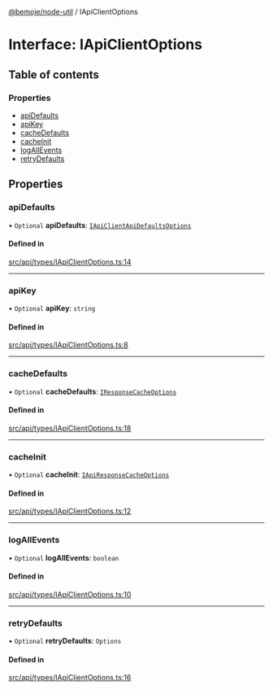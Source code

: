 [@bemoje/node-util](/docs/index.md) / IApiClientOptions

# Interface: IApiClientOptions

## Table of contents

### Properties

- [apiDefaults](/docs/interfaces/IApiClientOptions.md#apidefaults)
- [apiKey](/docs/interfaces/IApiClientOptions.md#apikey)
- [cacheDefaults](/docs/interfaces/IApiClientOptions.md#cachedefaults)
- [cacheInit](/docs/interfaces/IApiClientOptions.md#cacheinit)
- [logAllEvents](/docs/interfaces/IApiClientOptions.md#logallevents)
- [retryDefaults](/docs/interfaces/IApiClientOptions.md#retrydefaults)

## Properties

### apiDefaults

• `Optional` **apiDefaults**: [`IApiClientApiDefaultsOptions`](/docs/interfaces/IApiClientApiDefaultsOptions.md)

#### Defined in

[src/api/types/IApiClientOptions.ts:14](https://github.com/bemoje/bemoje-node-util/blob/6c46bb4/src/api/types/IApiClientOptions.ts#L14)

___

### apiKey

• `Optional` **apiKey**: `string`

#### Defined in

[src/api/types/IApiClientOptions.ts:8](https://github.com/bemoje/bemoje-node-util/blob/6c46bb4/src/api/types/IApiClientOptions.ts#L8)

___

### cacheDefaults

• `Optional` **cacheDefaults**: [`IResponseCacheOptions`](/docs/interfaces/IResponseCacheOptions.md)

#### Defined in

[src/api/types/IApiClientOptions.ts:18](https://github.com/bemoje/bemoje-node-util/blob/6c46bb4/src/api/types/IApiClientOptions.ts#L18)

___

### cacheInit

• `Optional` **cacheInit**: [`IApiResponseCacheOptions`](/docs/interfaces/IApiResponseCacheOptions.md)

#### Defined in

[src/api/types/IApiClientOptions.ts:12](https://github.com/bemoje/bemoje-node-util/blob/6c46bb4/src/api/types/IApiClientOptions.ts#L12)

___

### logAllEvents

• `Optional` **logAllEvents**: `boolean`

#### Defined in

[src/api/types/IApiClientOptions.ts:10](https://github.com/bemoje/bemoje-node-util/blob/6c46bb4/src/api/types/IApiClientOptions.ts#L10)

___

### retryDefaults

• `Optional` **retryDefaults**: `Options`

#### Defined in

[src/api/types/IApiClientOptions.ts:16](https://github.com/bemoje/bemoje-node-util/blob/6c46bb4/src/api/types/IApiClientOptions.ts#L16)
